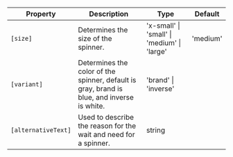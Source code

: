 # <ngl-spinner>

| Property | Description | Type | Default |
| -------- | ----------- | ---- | ------- |
| `[size]` | Determines the size of the spinner. | 'x-small' \| 'small' \| 'medium' \| 'large' | 'medium' |
| `[variant]` | Determines the color of the spinner, default is gray, brand is blue, and inverse is white. | 'brand' \| 'inverse' | |
| `[alternativeText]` | Used to describe the reason for the wait and need for a spinner. | string | |
